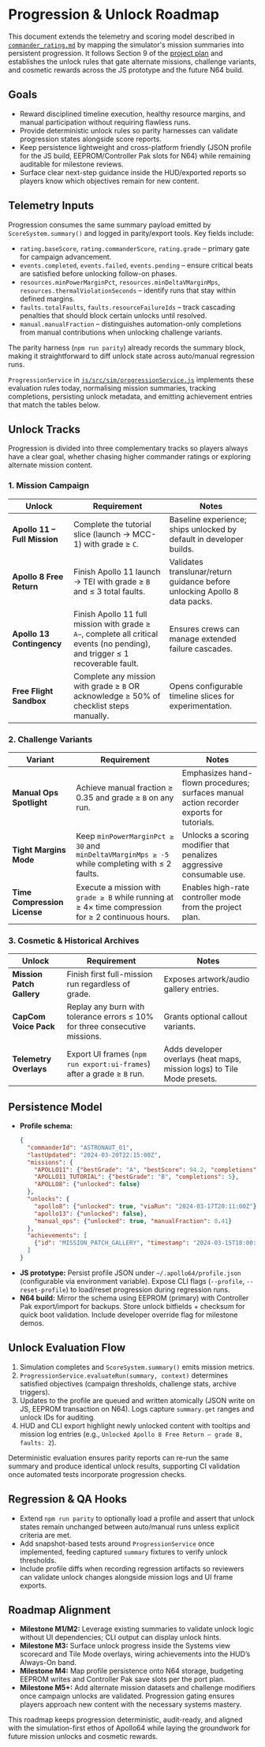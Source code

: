 # Progression & Unlock Roadmap

This document extends the telemetry and scoring model described in
[`commander_rating.md`](commander_rating.md) by mapping the simulator's
mission summaries into persistent progression. It follows Section 9 of the
[project plan](../PROJECT_PLAN.md) and establishes the unlock rules that gate
alternate missions, challenge variants, and cosmetic rewards across the JS
prototype and the future N64 build.

## Goals
- Reward disciplined timeline execution, healthy resource margins, and manual
  participation without requiring flawless runs.
- Provide deterministic unlock rules so parity harnesses can validate
  progression states alongside score reports.
- Keep persistence lightweight and cross-platform friendly (JSON profile for
  the JS build, EEPROM/Controller Pak slots for N64) while remaining auditable
  for milestone reviews.
- Surface clear next-step guidance inside the HUD/exported reports so players
  know which objectives remain for new content.

## Telemetry Inputs
Progression consumes the same summary payload emitted by
`ScoreSystem.summary()` and logged in parity/export tools. Key fields include:

- `rating.baseScore`, `rating.commanderScore`, `rating.grade` – primary gate for
  campaign advancement.
- `events.completed`, `events.failed`, `events.pending` – ensure critical beats
  are satisfied before unlocking follow-on phases.
- `resources.minPowerMarginPct`, `resources.minDeltaVMarginMps`,
  `resources.thermalViolationSeconds` – identify runs that stay within defined
  margins.
- `faults.totalFaults`, `faults.resourceFailureIds` – track cascading penalties
  that should block certain unlocks until resolved.
- `manual.manualFraction` – distinguishes automation-only completions from
  manual contributions when unlocking challenge variants.

The parity harness (`npm run parity`) already records the summary block, making
it straightforward to diff unlock state across auto/manual regression runs.

`ProgressionService` in [`js/src/sim/progressionService.js`](../../js/src/sim/progressionService.js) implements these evaluation rules today, normalising mission summaries, tracking completions, persisting unlock metadata, and emitting achievement entries that match the tables below.

## Unlock Tracks
Progression is divided into three complementary tracks so players always have a
clear goal, whether chasing higher commander ratings or exploring alternate
mission content.

### 1. Mission Campaign
| Unlock | Requirement | Notes |
| --- | --- | --- |
| **Apollo 11 – Full Mission** | Complete the tutorial slice (launch → MCC-1) with grade ≥ `C`. | Baseline experience; ships unlocked by default in developer builds. |
| **Apollo 8 Free Return** | Finish Apollo 11 launch → TEI with grade ≥ `B` and ≤ 3 total faults. | Validates translunar/return guidance before unlocking Apollo 8 data packs. |
| **Apollo 13 Contingency** | Finish Apollo 11 full mission with grade ≥ `A−`, complete all critical events (no pending), and trigger ≤ 1 recoverable fault. | Ensures crews can manage extended failure cascades. |
| **Free Flight Sandbox** | Complete any mission with grade ≥ `B` OR acknowledge ≥ 50% of checklist steps manually. | Opens configurable timeline slices for experimentation. |

### 2. Challenge Variants
| Variant | Requirement | Notes |
| --- | --- | --- |
| **Manual Ops Spotlight** | Achieve manual fraction ≥ 0.35 and grade ≥ `B` on any run. | Emphasizes hand-flown procedures; surfaces manual action recorder exports for tutorials. |
| **Tight Margins Mode** | Keep `minPowerMarginPct ≥ 30` and `minDeltaVMarginMps ≥ -5` while completing with ≤ 2 faults. | Unlocks a scoring modifier that penalizes aggressive consumable use. |
| **Time Compression License** | Execute a mission with `grade ≥ B` while running at ≥ 4× time compression for ≥ 2 continuous hours. | Enables high-rate controller mode from the project plan. |

### 3. Cosmetic & Historical Archives
| Unlock | Requirement | Notes |
| --- | --- | --- |
| **Mission Patch Gallery** | Finish first full-mission run regardless of grade. | Exposes artwork/audio gallery entries. |
| **CapCom Voice Pack** | Replay any burn with tolerance errors ≤ 10% for three consecutive missions. | Grants optional callout variants. |
| **Telemetry Overlays** | Export UI frames (`npm run export:ui-frames`) after a grade ≥ `B` run. | Adds developer overlays (heat maps, mission logs) to Tile Mode presets. |

## Persistence Model
- **Profile schema:**
  ```json
  {
    "commanderId": "ASTRONAUT_01",
    "lastUpdated": "2024-03-20T22:15:00Z",
    "missions": {
      "APOLLO11": {"bestGrade": "A", "bestScore": 94.2, "completions": 3},
      "APOLLO11_TUTORIAL": {"bestGrade": "B", "completions": 5},
      "APOLLO8": {"unlocked": false}
    },
    "unlocks": {
      "apollo8": {"unlocked": true, "viaRun": "2024-03-17T20:11:00Z"},
      "apollo13": {"unlocked": false},
      "manual_ops": {"unlocked": true, "manualFraction": 0.41}
    },
    "achievements": [
      {"id": "MISSION_PATCH_GALLERY", "timestamp": "2024-03-15T18:00:00Z"}
    ]
  }
  ```
- **JS prototype:** Persist profile JSON under `~/.apollo64/profile.json` (configurable
  via environment variable). Expose CLI flags (`--profile`, `--reset-profile`) to
  load/reset progression during regression runs.
- **N64 build:** Mirror the schema using EEPROM (primary) with Controller Pak
  export/import for backups. Store unlock bitfields + checksum for quick boot
  validation. Include developer override flag for milestone demos.

## Unlock Evaluation Flow
1. Simulation completes and `ScoreSystem.summary()` emits mission metrics.
2. `ProgressionService.evaluateRun(summary, context)` determines satisfied
   objectives (campaign thresholds, challenge stats, archive triggers).
3. Updates to the profile are queued and written atomically (JSON write on JS,
   EEPROM transaction on N64). Logs capture `summary.get` ranges and unlock IDs
   for auditing.
4. HUD and CLI export highlight newly unlocked content with tooltips and mission
   log entries (e.g., `Unlocked Apollo 8 Free Return — grade B, faults: 2`).

Deterministic evaluation ensures parity reports can re-run the same summary and
produce identical unlock results, supporting CI validation once automated tests
incorporate progression checks.

## Regression & QA Hooks
- Extend `npm run parity` to optionally load a profile and assert that unlock
  states remain unchanged between auto/manual runs unless explicit criteria are
  met.
- Add snapshot-based tests around `ProgressionService` once implemented, feeding
  captured `summary` fixtures to verify unlock thresholds.
- Include profile diffs when recording regression artifacts so reviewers can
  validate unlock changes alongside mission logs and UI frame exports.

## Roadmap Alignment
- **Milestone M1/M2:** Leverage existing summaries to validate unlock logic
  without UI dependencies; CLI output can display unlock hints.
- **Milestone M3:** Surface unlock progress inside the Systems view scorecard and
  Tile Mode overlays, wiring achievements into the HUD’s Always-On band.
- **Milestone M4:** Map profile persistence onto N64 storage, budgeting EEPROM
  writes and Controller Pak save slots per the port plan.
- **Milestone M5+:** Add alternate mission datasets and challenge modifiers once
  campaign unlocks are validated. Progression gating ensures players approach new
  content with the necessary systems mastery.

This roadmap keeps progression deterministic, audit-ready, and aligned with the
simulation-first ethos of Apollo64 while laying the groundwork for future
mission unlocks and cosmetic rewards.
